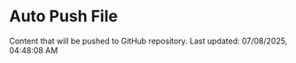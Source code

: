 # Auto Push File

Content that will be pushed to GitHub repository.
Last updated: 07/08/2025, 04:48:08 AM